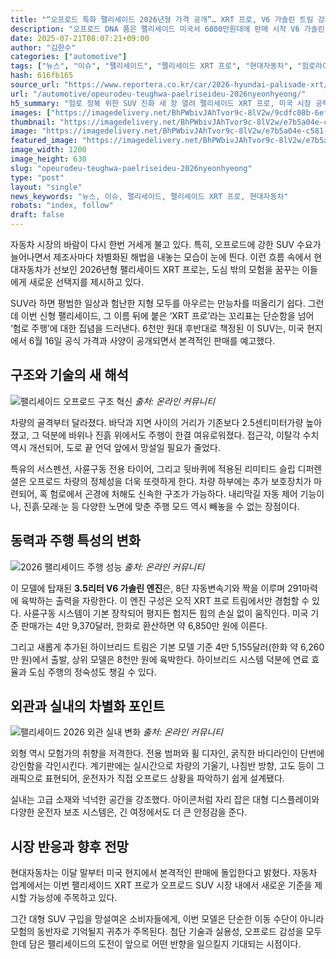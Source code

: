 ```yaml
---
title: "“오프로드 특화 팰리세이드 2026년형 가격 공개”… XRT 프로, V6 가솔린 트림 강화"
description: "오프로드 DNA 품은 팰리세이드 미국서 6800만원대에 판매 시작 V6 가솔린 단일 트림, 성능 강화 ..."
date: 2025-07-21T08:07:21+09:00
author: "김한수"
categories: ["automotive"]
tags: ["뉴스", "이슈", "팰리세이드", "팰리세이드 XRT 프로", "현대자동차", "험로라이프스타일", "프리미엄SUV진화"]
hash: 616fb165
source_url: "https://www.reportera.co.kr/car/2026-hyundai-palisade-xrt/"
url: "/automotive/opeurodeu-teughwa-paelriseideu-2026nyeonhyeong/"
h5_summary: "험로 정복 위한 SUV 진화 새 장 열려 팰리세이드 XRT 프로, 미국 시장 공략 나서"
images: ["https://imagedelivery.net/BhPWbivJAhTvor9c-8lV2w/9cdfc08b-6efb-4355-254e-7b40d29e7d00/public", "https://imagedelivery.net/BhPWbivJAhTvor9c-8lV2w/79e1e00a-50d2-483d-26bf-4a54daa01400/public", "https://imagedelivery.net/BhPWbivJAhTvor9c-8lV2w/c43825ba-91d2-450c-376e-134b29290a00/public", "https://imagedelivery.net/BhPWbivJAhTvor9c-8lV2w/e7b5a04e-c581-4ca7-b19c-bd391e935600/public"]
thumbnail: "https://imagedelivery.net/BhPWbivJAhTvor9c-8lV2w/e7b5a04e-c581-4ca7-b19c-bd391e935600/public"
image: "https://imagedelivery.net/BhPWbivJAhTvor9c-8lV2w/e7b5a04e-c581-4ca7-b19c-bd391e935600/public"
featured_image: "https://imagedelivery.net/BhPWbivJAhTvor9c-8lV2w/e7b5a04e-c581-4ca7-b19c-bd391e935600/public"
image_width: 1200
image_height: 630
slug: "opeurodeu-teughwa-paelriseideu-2026nyeonhyeong"
type: "post"
layout: "single"
news_keywords: "뉴스, 이슈, 팰리세이드, 팰리세이드 XRT 프로, 현대자동차"
robots: "index, follow"
draft: false
---
```


자동차 시장의 바람이 다시 한번 거세게 불고 있다. 특히, 오프로드에 강한 SUV 수요가 늘어나면서 제조사마다 차별화된 해법을 내놓는 모습이 눈에 띈다. 이런 흐름 속에서 현대자동차가 선보인 2026년형 팰리세이드 XRT 프로는, 도심 밖의 모험을 꿈꾸는 이들에게 새로운 선택지를 제시하고 있다.

SUV라 하면 평범한 일상과 험난한 지형 모두를 아우르는 만능차를 떠올리기 쉽다. 그런데 이번 신형 팰리세이드, 그 이름 뒤에 붙은 ‘XRT 프로’라는 꼬리표는 단순함을 넘어 ‘험로 주행’에 대한 집념을 드러낸다. 6천만 원대 후반대로 책정된 이 SUV는, 미국 현지에서 6월 16일 공식 가격과 사양이 공개되면서 본격적인 판매를 예고했다.

## 구조와 기술의 새 해석

![팰리세이드 오프로드 구조 혁신](https://imagedelivery.net/BhPWbivJAhTvor9c-8lV2w/79e1e00a-50d2-483d-26bf-4a54daa01400/public)
*출처: 온라인 커뮤니티*


차량의 골격부터 달라졌다. 바닥과 지면 사이의 거리가 기존보다 2.5센티미터가량 높아졌고, 그 덕분에 바위나 진흙 위에서도 주행이 한결 여유로워졌다. 접근각, 이탈각 수치 역시 개선되어, 도로 끝 언덕 앞에서 망설일 필요가 줄었다. 

특유의 서스펜션, 사륜구동 전용 타이어, 그리고 뒷바퀴에 적용된 리미티드 슬립 디퍼렌셜은 오프로드 차량의 정체성을 더욱 또렷하게 한다. 차량 하부에는 추가 보호장치가 마련되어, 혹 험로에서 곤경에 처해도 신속한 구조가 가능하다. 내리막길 자동 제어 기능이나, 진흙·모래·눈 등 다양한 노면에 맞춘 주행 모드 역시 빼놓을 수 없는 장점이다.

## 동력과 주행 특성의 변화

![2026 팰리세이드 주행 성능](https://imagedelivery.net/BhPWbivJAhTvor9c-8lV2w/c43825ba-91d2-450c-376e-134b29290a00/public)
*출처: 온라인 커뮤니티*


이 모델에 탑재된 **3.5리터 V6 가솔린 엔진**은, 8단 자동변속기와 짝을 이루며 291마력에 육박하는 출력을 자랑한다. 이 엔진 구성은 오직 XRT 프로 트림에서만 경험할 수 있다. 사륜구동 시스템이 기본 장착되어 평지든 험지든 힘의 손실 없이 움직인다. 미국 기준 판매가는 4만 9,370달러, 한화로 환산하면 약 6,850만 원에 이른다.

그리고 새롭게 추가된 하이브리드 트림은 기본 모델 기준 4만 5,155달러(한화 약 6,260만 원)에서 출발, 상위 모델은 8천만 원에 육박한다. 하이브리드 시스템 덕분에 연료 효율과 도심 주행의 정숙성도 챙길 수 있다.

## 외관과 실내의 차별화 포인트

![팰리세이드 2026 외관 실내 변화](https://imagedelivery.net/BhPWbivJAhTvor9c-8lV2w/9cdfc08b-6efb-4355-254e-7b40d29e7d00/public)
*출처: 온라인 커뮤니티*


외형 역시 모험가의 취향을 저격한다. 전용 범퍼와 휠 디자인, 굵직한 바디라인이 단번에 강인함을 각인시킨다. 계기판에는 실시간으로 차량의 기울기, 나침반 방향, 고도 등이 그래픽으로 표현되어, 운전자가 직접 오프로드 상황을 파악하기 쉽게 설계됐다.

실내는 고급 소재와 넉넉한 공간을 강조했다. 아이콘처럼 자리 잡은 대형 디스플레이와 다양한 운전자 보조 시스템은, 긴 여정에서도 더 큰 안정감을 준다.

## 시장 반응과 향후 전망

현대자동차는 이달 말부터 미국 현지에서 본격적인 판매에 돌입한다고 밝혔다. 자동차 업계에서는 이번 팰리세이드 XRT 프로가 오프로드 SUV 시장 내에서 새로운 기준을 제시할 가능성에 주목하고 있다. 

그간 대형 SUV 구입을 망설여온 소비자들에게, 이번 모델은 단순한 이동 수단이 아니라 모험의 동반자로 기억될지 귀추가 주목된다. 첨단 기술과 실용성, 오프로드 감성을 모두 한데 담은 팰리세이드의 도전이 앞으로 어떤 반향을 일으킬지 기대되는 시점이다.
